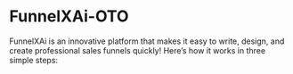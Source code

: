 # FunnelXAi-OTO
FunnelXAi is an innovative platform that makes it easy to write, design, and create professional sales funnels quickly! Here’s how it works in three simple steps:
